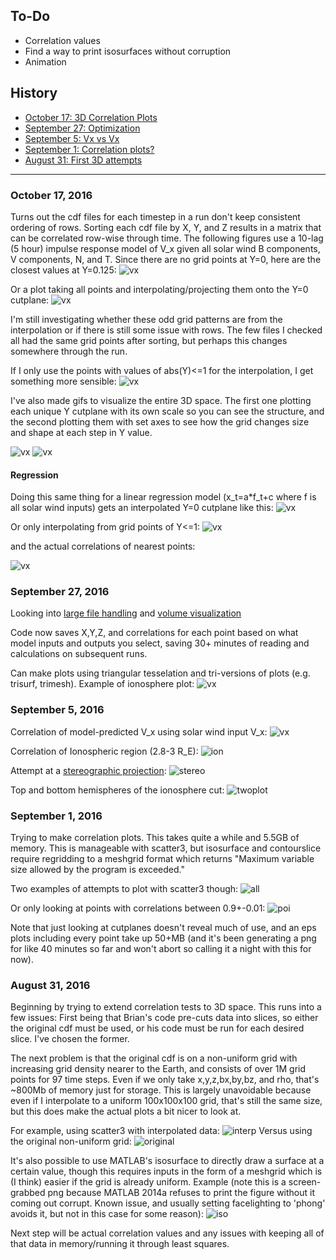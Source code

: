 ## To-Do ##
* Correlation values
* Find a way to print isosurfaces without corruption
* Animation


## History ##
* [October 17: 3D Correlation Plots](#october-17-2016)
* [September 27: Optimization](#september-27-2016)
* [September 5: Vx vs Vx](#september-5-2016)
* [September 1: Correlation plots?](#september-1-2016)
* [August 31: First 3D attempts](#august-31-2016)

* * *
### October 17, 2016 ###
Turns out the cdf files for each timestep in a run don't keep consistent ordering of rows. Sorting each cdf file by X, Y, and Z results in a matrix that can be correlated row-wise through time. The following figures use a 10-lag (5 hour) impulse response model of V_x given all solar wind B components, V components, N, and T. Since there are no grid points at Y=0, here are the closest values at Y=0.125:
![vx](NoteFigures/ClosestY0Points.png)

Or a plot taking all points and interpolating/projecting them onto the Y=0 cutplane:
![vx](NoteFigures/Y0Correlations.png)

I'm still investigating whether these odd grid patterns are from the interpolation or if there is still some issue with rows. The few files I checked all had the same grid points after sorting, but perhaps this changes somewhere through the run.

If I only use the points with values of abs(Y)<=1 for the interpolation, I get something more sensible:
![vx](NoteFigures/Y0Correlations-Near.png)

I've also made gifs to visualize the entire 3D space. The first one plotting each unique Y cutplane with its own scale so you can see the structure, and the second plotting them with set axes to see how the grid changes size and shape at each step in Y value.

![vx](NoteFigures/AllYCuts.gif)
![vx](NoteFigures/AllYCutsScaled.gif)

#### Regression ####

Doing this same thing for a linear regression model (x_t=a*f_t+c where f is all solar wind inputs) gets an interpolated Y=0 cutplane like this:
 ![vx](NoteFigures/Y0Correlations-Regress.png)

 Or only interpolating from grid points of Y<=1:
 ![vx](NoteFigures/Y0Correlations-Near-Regress.png)


 and the actual correlations of nearest points:

 ![vx](NoteFigures/ClosestY0Points-Regress.png)

### September 27, 2016 ###
Looking into [large file handling](http://www.matlabtips.com/how-to-store-large-datasets/) and [volume visualization](https://www.mathworks.com/help/matlab/volume-visualization.html)

Code now saves X,Y,Z, and correlations for each point based on what model inputs and outputs you select, saving 30+ minutes of reading and calculations on subsequent runs.

Can make plots using triangular tesselation and tri-versions of plots (e.g. trisurf, trimesh). Example of ionosphere plot:
![vx](NoteFigures/IonosphereSurf.png)

### September 5, 2016 ###
Correlation of model-predicted V_x using solar wind input V_x:
![vx](figures/PNGs/ModelModelCorrelation_ux.png)

Correlation of Ionospheric region (2.8-3 R_E):
![ion](NoteFigures/IonosphereScatter3.png)

Attempt at a [stereographic projection](https://www.uwgb.edu/dutchs/STRUCTGE/sphproj.htm):
![stereo](NoteFigures/StereographicIonosphere.png)

Top and bottom hemispheres of the ionosphere cut:
![twoplot](NoteFigures/IonospherePolarCuts.png)


### September 1, 2016 ###
Trying to make correlation plots. This takes quite a while and 5.5GB of memory. This is manageable with scatter3, but isosurface and contourslice require regridding to a meshgrid format which returns "Maximum variable size allowed by the program is exceeded."

Two examples of attempts to plot with scatter3 though:
![all](NoteFigures/CorrFullScatter3.png)

Or only looking at points with correlations between 0.9+-0.01:
![poi](NoteFigures/CorrPOIScatter3.png)

Note that just looking at cutplanes doesn't reveal much of use, and an eps plots including every point take up 50+MB (and it's been generating a png for like 40 minutes so far and won't abort so calling it a night with this for now).


### August 31, 2016 ###
Beginning by trying to extend correlation tests to 3D space. This runs into a few issues: First being that Brian's code pre-cuts data into slices, so either the original cdf must be used, or his code must be run for each desired slice. I've chosen the former.

The next problem is that the original cdf is on a non-uniform grid with increasing grid density nearer to the Earth, and consists of over 1M grid points for 97 time steps. Even if we only take x,y,z,bx,by,bz, and rho, that's ~800Mb of memory just for storage. This is largely unavoidable because even if I interpolate to a uniform 100x100x100 grid, that's still the same size, but this does make the actual plots a bit nicer to look at.

For example, using scatter3 with interpolated data:
![interp](NoteFigures/InterpScatter3.png)
Versus using the original non-uniform grid:
![original](NoteFigures/OriginalScatter3.png)

It's also possible to use MATLAB's isosurface to directly draw a surface at a certain value, though this requires inputs in the form of a meshgrid which is (I think) easier if the grid is already uniform. Example (note this is a screen-grabbed png because MATLAB 2014a refuses to print the figure without it coming out corrupt. Known issue, and usually setting facelighting to 'phong' avoids it, but not in this case for some reason):
![iso](NoteFigures/InterpISO.png)

Next step will be actual correlation values and any issues with keeping all of that data in memory/running it through least squares.
